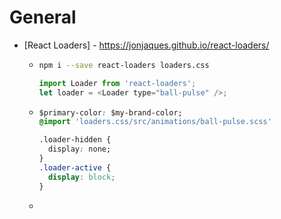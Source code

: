 # General

- [React Loaders] - https://jonjaques.github.io/react-loaders/

  - ```bash
    npm i --save react-loaders loaders.css
    ```

    ```js
    import Loader from 'react-loaders';
    let loader = <Loader type="ball-pulse" />;
    ```

  - ```css
    $primary-color: $my-brand-color;
    @import 'loaders.css/src/animations/ball-pulse.scss'
    
    .loader-hidden {
      display: none;
    }
    .loader-active {
      display: block;
    }
    ```

  - 
